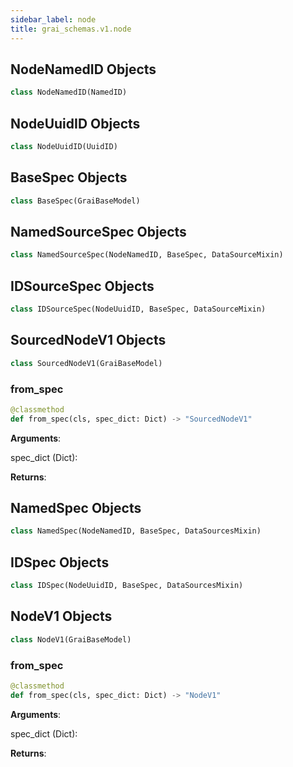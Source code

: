 ```yaml
---
sidebar_label: node
title: grai_schemas.v1.node
---
```


## NodeNamedID Objects

```python
class NodeNamedID(NamedID)
```



## NodeUuidID Objects

```python
class NodeUuidID(UuidID)
```



## BaseSpec Objects

```python
class BaseSpec(GraiBaseModel)
```



## NamedSourceSpec Objects

```python
class NamedSourceSpec(NodeNamedID, BaseSpec, DataSourceMixin)
```



## IDSourceSpec Objects

```python
class IDSourceSpec(NodeUuidID, BaseSpec, DataSourceMixin)
```



## SourcedNodeV1 Objects

```python
class SourcedNodeV1(GraiBaseModel)
```

### from\_spec

```python
@classmethod
def from_spec(cls, spec_dict: Dict) -> "SourcedNodeV1"
```

**Arguments**:

  spec_dict (Dict):


**Returns**:



## NamedSpec Objects

```python
class NamedSpec(NodeNamedID, BaseSpec, DataSourcesMixin)
```



## IDSpec Objects

```python
class IDSpec(NodeUuidID, BaseSpec, DataSourcesMixin)
```



## NodeV1 Objects

```python
class NodeV1(GraiBaseModel)
```



### from\_spec

```python
@classmethod
def from_spec(cls, spec_dict: Dict) -> "NodeV1"
```

**Arguments**:

  spec_dict (Dict):


**Returns**:
